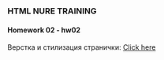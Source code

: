 ### HTML NURE TRAINING

#### Homework 02 - hw02

Верстка и стилизация странички: [Click here](https://olenaelf.github.io/nure_hw_02/)
